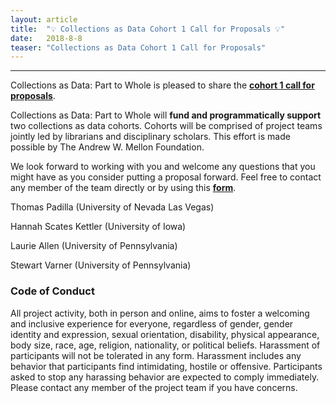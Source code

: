 ```yaml
---
layout: article
title:  "💡 Collections as Data Cohort 1 Call for Proposals 💡"
date:   2018-8-8 
teaser: "Collections as Data Cohort 1 Call for Proposals"
---
```

---

Collections as Data: Part to Whole is pleased to share the [**cohort 1 call for proposals**](https://collectionsasdata.github.io/part2whole/cfp/). 

Collections as Data: Part to Whole will **fund and programmatically support** two collections as data cohorts. Cohorts will be comprised of project teams jointly led by librarians and disciplinary scholars. This effort is made possible by The Andrew W. Mellon Foundation.

We look forward to working with you and welcome any questions that you might have as you consider putting a proposal forward. Feel free to contact any member of the team directly or by using this [**form**](https://docs.google.com/forms/d/e/1FAIpQLSdUpy6FxMSxpM814v03-uscvoFs6yhHASq9z3SVpNdkkqYA0w/viewform?usp=sf_link). 

Thomas Padilla (University of Nevada Las Vegas)

Hannah Scates Kettler (University of Iowa)

Laurie Allen (University of Pennsylvania)

Stewart Varner (University of Pennsylvania)

### Code of Conduct

All project activity, both in person and online, aims to foster a welcoming and inclusive experience for everyone, regardless of gender, gender identity and expression, sexual orientation, disability, physical appearance, body size, race, age, religion, nationality, or political beliefs. Harassment of participants will not be tolerated in any form. Harassment includes any behavior that participants find intimidating, hostile or offensive. Participants asked to stop any harassing behavior are expected to comply immediately. Please contact any member of the project team if you have concerns.